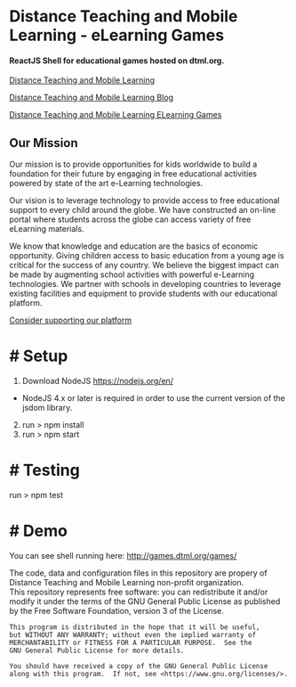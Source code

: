 # Distance Teaching and Mobile Learning - eLearning Games
#### ReactJS Shell for educational games hosted on dtml.org. 

[Distance Teaching and Mobile Learning](https://dtml.org)

[Distance Teaching and Mobile Learning Blog](https://blog.dtml.org)

[Distance Teaching and Mobile Learning ELearning Games](https://games.dtml.org/games)

## Our Mission
Our mission is to provide opportunities for kids worldwide to build a foundation for their future by engaging in free educational activities powered by state of the art e-Learning technologies.

Our vision is to leverage technology to provide access to free educational support to every child around the globe. We have constructed an on-line portal where students across the globe can access variety of free eLearning materials.

We know that knowledge and education are the basics of economic opportunity. Giving children access to basic education from a young age is critical for the success of any country. We believe the biggest impact can be made by augmenting school activities with powerful e-Learning technologies. We partner with schools in developing countries to leverage existing facilities and equipment to provide students with our educational platform.

[Consider supporting our platform](https://dtml.org/Home/Donate)


# # Setup

1. Download NodeJS https://nodejs.org/en/
 * NodeJS 4.x or later is required in order to use the current version of the jsdom library.
 
2. run > npm install
3. run > npm start

# # Testing

run > npm test

# # Demo
You can see shell running here: http://games.dtml.org/games/


The code, data and configuration files in this repository are propery of Distance Teaching and Mobile Learning non-profit organization.      
    This repository represents free software: you can redistribute it and/or modify
    it under the terms of the GNU General Public License as published by
    the Free Software Foundation,  version 3 of the License.

    This program is distributed in the hope that it will be useful,
    but WITHOUT ANY WARRANTY; without even the implied warranty of
    MERCHANTABILITY or FITNESS FOR A PARTICULAR PURPOSE.  See the
    GNU General Public License for more details.

    You should have received a copy of the GNU General Public License
    along with this program.  If not, see <https://www.gnu.org/licenses/>.
